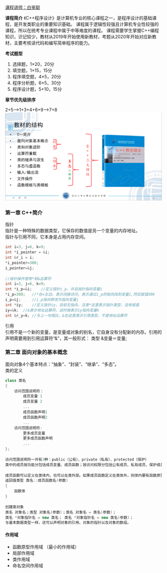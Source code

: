 [课程讲师：白鉴聪](https://csse.szu.edu.cn/pages/user/index?id=1214)

**课程简介**
《C++程序设计》是计算机专业的核心课程之一，是程序设计的基础课程，是开发类职业的重要知识基础。
课程属于逻辑性较强且计算机专业性较强的课程，所以在统考专业课程中属于中等难度的课程。
课程需要学生掌握C++编程知识，识记较少，教材从2019年开始使用新教材，考题从2020年开始对应新教材，主要考核读代码和编写简单程序的能力。

**考试题型**
1. 选择题，1×20，20分
2. 填空题，1×15，15分
3. 程序填空题，4×5，20分
4. 程序分析题，6×5，30分
5. 程序设计题，5+10，15分

**章节优先级排序**

2+5-->1+3+4+6+9-->7+8
![image-20230305175320119](./assets/16780792181883.png)

### 第一章 C++简介
指针  
指针是一种特殊的数据类型，它保存的数值是另一个变量的内存地址。  
指针与引用不同，它本身是占用内存空间。
```cpp
int i=3, j=6, k=9;
int *i_pointer = &i;
int &r_i = i;
*i_pointer=300;
i_pointer=&j;

//指针操作使用*和&运算符
int i=3, j=6, k=9;
int *i_p=&i; 	//定义指针i_p，并且指针指向变量i
*i_p=300;	//*在=左边，表示间接访问，表示通过i_p的指向找到变量i,然后赋值300 	
i_p=&j; 	//i_p指向修改为指向变量j
int *iy; 	//定义指针iy，目前无指向，注意*这里表示指针类型，没有赋值 
iy=&k;	//&表示地址运算符，这时候表示iy指向变量k
int &r_y=k; //与上一句相比，&在这里表示引用类型，不是地址运算符
```
引用   
引用不是一个新的变量，是变量或对象的别名，它自身没有分配新的内存。引用的声明需要用到引用运算符“&”，其一般形式： 类型  &变量＝变量;

### 第二章 面向对象的基本概念
面向对象4个基本特点：“抽象”、“封装”、“继承”、“多态”。  
类的定义
```cpp
class 类名
{
    访问范围说明符：   
        成员变量 1
        成员变量 2
        ...
        成员函数声明1
        成员函数声明2
        ...
    访问范围说明符:
        更多成员变量
        更多成员函数声明
        ...
};

访问范围说明符一共有3种：public（公有）、private（私有）、protected（保护）  
类中的成员按功能分包括成员变量、成员函数；按访问权限分包括公有成员、私有成员、保护成员  

成员函数可以定义在类体内，也可以在类外部。如果成员函数定义在类体外，则体内要有函数原型，类体外函数定义前面必须用“类名::”来限定，格式如下： 
返回值类型 类名::成员函数名(参数)
{
    函数体
}

创建类对象  
类名 对象名；类型 对象名(参数)；类名 对象名 = 类名(参数)；   
类名 *对象指针名 = new 类名； 类名 *对象指针名 = new 类名(参数)；  
与基本数据类型一样，还可以声明对象的引用、对象的指针以及对象的数组。
```
#### 作用域
- 函数原型作用域  （最小的作用域）
- 局部作用域
- 类作用域
- 命名空间作用域


